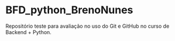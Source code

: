 # BFD_python_BrenoNunes
Repositório teste para avaliação no uso do Git e GitHub no curso de Backend + Python.
